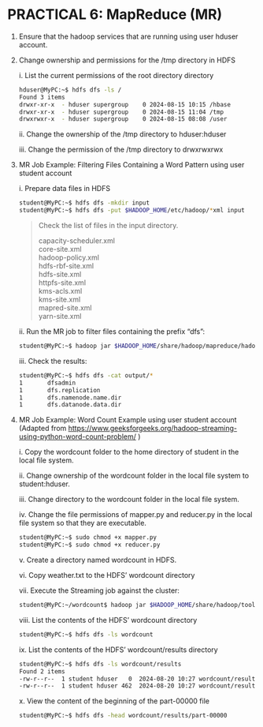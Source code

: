 # PRACTICAL 6: MapReduce (MR)

1. Ensure that the hadoop services that are running using user hduser account.

2. Change ownership and permissions for the /tmp directory in HDFS

   i. List the current permissions of the root directory directory
      ~~~bash
      hduser@MyPC:~$ hdfs dfs -ls /
      Found 3 items
      drwxr-xr-x  - hduser supergroup    0 2024-08-15 10:15 /hbase
      drwxr-xr-x  - hduser supergroup    0 2024-08-15 11:04 /tmp
      drwxrwxr-x  - hduser supergroup    0 2024-08-15 08:08 /user
      ~~~
      
     ii. Change the ownership of the /tmp directory to hduser:hduser

     iii. Change the permission of the /tmp directory to drwxrwxrwx 

3. MR Job Example: Filtering Files Containing a Word Pattern using user student account

   i. Prepare data files in HDFS
      ~~~bash
      student@MyPC:~$ hdfs dfs -mkdir input
      student@MyPC:~$ hdfs dfs -put $HADOOP_HOME/etc/hadoop/*xml input
      ~~~
      > Check the list of files in the input directory.
      > 
      > capacity-scheduler.xml \
      > core-site.xml \
      > hadoop-policy.xml \
      > hdfs-rbf-site.xml \
      > hdfs-site.xml \
      > httpfs-site.xml \
      > kms-acls.xml \
      > kms-site.xml \
      > mapred-site.xml \
      > yarn-site.xml 

   ii. Run the MR job to filter files containing the prefix “dfs”:
      ~~~bash
      student@MyPC:~$ hadoop jar $HADOOP_HOME/share/hadoop/mapreduce/hadoop-mapreduce-examples-3.3.6.jar grep input output 'dfs[a-z.]+'
      ~~~
   iii. Check the results:
      ~~~bash
      student@MyPC:~$ hdfs dfs -cat output/*
      1       dfsadmin
      1       dfs.replication
      1       dfs.namenode.name.dir
      1       dfs.datanode.data.dir 
      ~~~

4. MR Job Example: Word Count Example using user student account
(Adapted from https://www.geeksforgeeks.org/hadoop-streaming-using-python-word-count-problem/ )

   i. Copy the wordcount folder to the home directory of student in the local file system.

   ii. Change ownership of the wordcount folder in the local file system to student:hduser.

   iii. Change directory to the wordcount folder in the local file system.

   iv. Change the file permissions of mapper.py and reducer.py in the local file system so that they are executable.
      ~~~bash
      student@MyPC:~$ sudo chmod +x mapper.py
      student@MyPC:~$ sudo chmod +x reducer.py
      ~~~
      
   v. Create a directory named wordcount in HDFS. 

   vi. Copy weather.txt to the HDFS’ wordcount directory

   vii. Execute the Streaming job against the cluster:
      ~~~bash
      student@MyPC:~/wordcount$ hadoop jar $HADOOP_HOME/share/hadoop/tools/lib/hadoop-streaming-*.jar -input wordcount/weather.txt -output wordcount/results -mapper mapper.py -reducer reducer.py -file mapper.py -file reducer.py
      ~~~

   viii. List the contents of the HDFS’ wordcount directory
      ~~~bash
      student@MyPC:~$ hdfs dfs -ls wordcount
      ~~~

   ix. List the contents of the HDFS’ wordcount/results directory
      ~~~bash
      student@MyPC:~$ hdfs dfs -ls wordcount/results
      Found 2 items
      -rw-r--r--  1 student hduser   0  2024-08-20 10:27 wordcount/results/_SUCCESS
      -rw-r--r--  1 student hduser 462  2024-08-20 10:27 wordcount/results/part-00000
      ~~~


   x. View the content of the beginning of the part-00000 file
      ~~~bash
      student@MyPC:~$ hdfs dfs -head wordcount/results/part-00000
      ~~~
